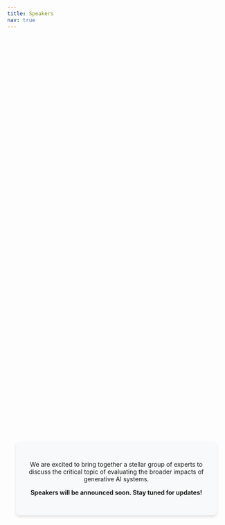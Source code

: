 ```yaml
---
title: Speakers
nav: true
---
```


<style>
.card-container {
  display: flex;
  justify-content: center;
  align-items: center;
  min-height: 50vh;
  padding: 20px;
}

.card {
  background-color: #f8f9fa;
  border-radius: 8px;
  box-shadow: 0 4px 6px rgba(0, 0, 0, 0.1);
  padding: 30px;
  max-width: 600px;
  width: 100%;
  text-align: center;
}
</style>

<div class="card-container">
  <div class="card">
    <p>We are excited to bring together a stellar group of experts to discuss the critical topic of evaluating the broader impacts of generative AI systems.</p>
    <p><strong>Speakers will be announced soon. Stay tuned for updates!</strong></p>
  </div>
</div>
